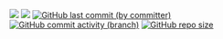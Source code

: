 [![](https://img.shields.io/badge/spring%20boot-7CFC00)](https://spring.io)
[![](https://img.shields.io/badge/hibernate-A020F0)](https://hibernate.org)
[![GitHub last commit (by committer)](https://img.shields.io/github/last-commit/DVasyl13/movie-rec-app-modified)](https://github.com/DVasyl13/movie-rec-app-modified/commits/)
[![GitHub commit activity (branch)](https://img.shields.io/github/commit-activity/m/DVasyl13/movie-rec-app-modified)](https://github.com/DVasyl13/movie-rec-app-modified/commits/)
[![GitHub repo size](https://img.shields.io/github/repo-size/DVasyl13/movie-rec-app-modified)](https://github.com/DVasyl13/movie-rec-app-modified/)
